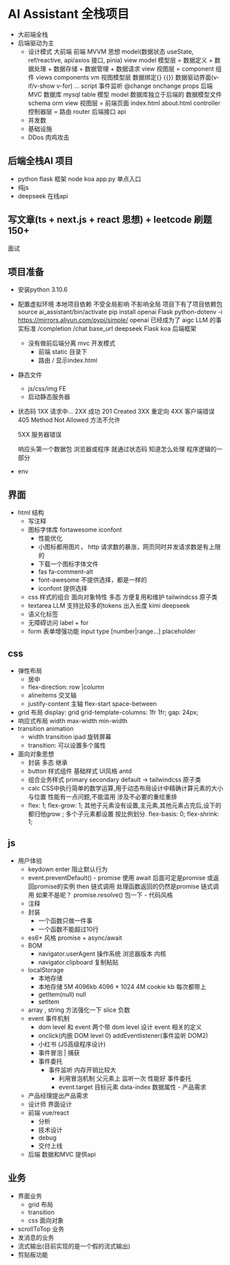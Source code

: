 # AI Assistant 全栈项目
- 大前端全栈
- 后端驱动为主
  - 设计模式
    大前端 前端 MVVM 思想   model(数据状态 useState, ref/reactive, api/axios 接口, pinia) view
    model 模型层 = 数据定义 + 数据处理 + 数据存储 +  数据管理 + 数据请求
    view 视图层 = component 组件 views components
    vm 视图模型层 数据绑定{} {{}} 数据驱动界面(v-if/v-show v-for) ... script 事件监听 @change onchange props
    后端 MVC  数据库 mysql table 模型
    model 数据库独立于后端的  数据模型文件 schema orm
    view 视图层 = 前端页面 index.html about.html
    controller 控制器层 = 路由 router 后端接口 api
  - 并发数
  - 基础设施
  - DDos 肉鸡攻击 
  
## 后端全栈AI 项目
- python flask 框架 node koa
  app.py 单点入口
- 纯js
- deepseek 在线api

## 写文章(ts + next.js + react 思想) + leetcode 刷题 150+
  面试

## 项目准备
- 安装python
  3.10.6
- 配置虚拟环境
  本地项目依赖 不受全局影响 不影响全局
  项目下有了项目依赖包
  source ai_assistant/bin/activate
  pip install openai Flask python-dotenv -i https://mirrors.aliyun.com/pypi/simple/
  openai 已经成为了 aigc LLM 的事实标准
  /completion /chat
  base_url deepseek
  Flask koa 后端框架

  - 没有做前后端分离 mvc 开发模式
    - 前端 static 目录下
    - 路由 / 显示index.html

- 静态文件
  - js/css/img FE
  - 启动静态服务器

- 状态码
  1XX  请求中...
  2XX  成功  201 Created
  3XX  重定向
  4XX  客户端错误
    405 Method Not Allowed 方法不允许

  5XX  服务器错误

  响应头第一个数据包  浏览器或程序 就通过状态码
  知道怎么处理
  程序逻辑的一部分

- env

## 界面 

- html 结构
  - 写注释
  - 图标字体库 fortawesome iconfont
    - 性能优化
    - 小图标都用图片， http 请求数的暴涨，网页同时并发请求数是有上限的
    - 下载一个图标字体文件
    - fas fa-comment-alt
    - font-awesome 不提供选择，都是一样的
    - iconfont 提供选择
  - css 样式的组合 面向对象特性 多态 方便复用和维护
    tailwindcss 原子类
  - textarea LLM 支持比较多的tokens 出入长度 kimi deepseek
  - 语义化标签
  - 无障碍访问
    label + for
  - form 表单增强功能
    input type [number|range...]
    placeholder
## css
  - 弹性布局
    - 居中
    - flex-direction: row |column
    - alineitems  交叉轴
    - justify-content 主轴 flex-start space-between
  - grid 布局
    display: grid
    grid-template-columns: 1fr 1fr;
    gap: 24px;
  - 响应式布局
    width max-width min-width
  - transition animation
    - width transition ipad 旋转屏幕
    - transition: 可以设置多个属性
  - 面向对象思想
    - 封装 多态 继承
    - button 样式组件 基础样式
      UI风格 antd
    - 组合业务样式
      primary secondary default -> tailwindcss 原子类
    - calc
      CSS中执行简单的数学运算,用于动态布局设计中精确计算元素的大小与位置
      性能有一点问题,不能滥用 涉及不必要的重绘重排
    - flex: 1;
      flex-grow: 1; 其他子元素没有设置,主元素,其他元素占完后,设下的都归他grow ; 多个子元素都设置 按比例划分.
      flex-basis: 0;
      flex-shrink: 1;

## js
   - 用户体验
     - keydown enter 阻止默认行为
     - event.preventDefault()
    - promise 使用 
      await 后面可定是promise 或返回promise的实例
      then 链式调用
        处理函数返回的仍然是promise 链式调用
        如果不是呢？ promise.resolve() 包一下
    - 代码风格
      - 注释
      - 封装
        - 一个函数只做一件事
        - 一个函数不能超过10行
      - es6+ 风格
        promise + async/await
      - BOM 
        - navigator.userAgent
        操作系统 浏览器版本 内核
        - navigator.clipboard
        复制粘贴
      - localStorage
        - 本地存储
        - 本地存储 5M 4096kb 4096 * 1024 4M cookie kb 每次都带上
        - getItem(null) null
        - setItem
      - array , string 方法强化一下
        slice 负数
      - event 事件机制
        - dom level 和 event 两个带 dom level 设计 event 相关的定义
        - onclick(内嵌 DOM level 0) addEventlistener(事件监听 DOM2)
        - 小红书 (JS高级程序设计)
        - 事件冒泡 | 捕获
        - 事件委托
          - 事件监听 内存开销比较大
            - 利用冒泡机制 父元素上 监听一次 性能好 事件委托
            - event.target 目标元素 data-index 数据属性
    - 产品需求
      - 产品经理提出产品需求
      - 设计师 界面设计
      - 前端 vue/react
        - 分析
        - 技术设计
        - debug
        - 交付上线
      - 后端 数据和MVC 提供api
## 业务
  - 界面业务
    - grid 布局
    - transition
    - css 面向对象
  - scrollToTop 业务
  - 发消息的业务
  - 流式输出(目前实现的是一个假的流式输出)
  - 剪贴板功能